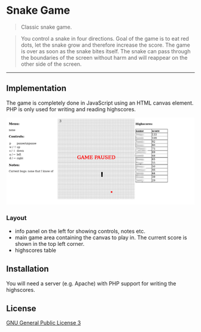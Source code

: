 # Snake Game
>Classic snake game.

>You control a snake in four directions. Goal of the game is to eat red dots, let the snake grow and therefore increase the score. The game is over as soon as the snake bites itself. The snake can pass through the boundaries of the screen without harm and will reappear on the other side of the screen.
---
## Implementation
The game is completely done in JavaScript using an HTML canvas element. PHP is only used for writing and reading highscores.

![preview](screenshots/web_snake.png)
### Layout
- info panel on the left for showing controls, notes etc.
- main game area containing the canvas to play in. The current score is shown in the top left corner.
- highscores table

## Installation
You will need a server (e.g. Apache) with PHP support for writing the highscores.
## License
[GNU General Public License 3](LICENSE)
